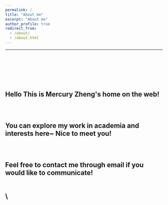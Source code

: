 ```yaml
---
permalink: /
title: "About me"
excerpt: "About me"
author_profile: true
redirect_from: 
  - /about/
  - /about.html
---
```


----------------------------------------------------------------------------------------------------
  \
  \
  \
  \
Hello This is Mercury Zheng's home on the web!
  \
  \
  \
  \
You can explore my work in academia and interests here~ Nice to meet you!
  \
  \
  \
  \
Feel free to contact me through email if you would like to communicate!
  \
  \
  \
\
----------------------------------------------------------------------------------------------------
  
